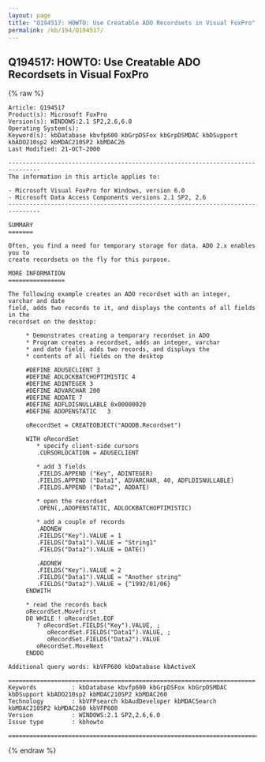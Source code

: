 ```yaml
---
layout: page
title: "Q194517: HOWTO: Use Creatable ADO Recordsets in Visual FoxPro"
permalink: /kb/194/Q194517/
---
```


## Q194517: HOWTO: Use Creatable ADO Recordsets in Visual FoxPro

{% raw %}

	Article: Q194517
	Product(s): Microsoft FoxPro
	Version(s): WINDOWS:2.1 SP2,2.6,6.0
	Operating System(s): 
	Keyword(s): kbDatabase kbvfp600 kbGrpDSFox kbGrpDSMDAC kbDSupport kbADO210sp2 kbMDAC210SP2 kbMDAC26
	Last Modified: 21-OCT-2000
	
	-------------------------------------------------------------------------------
	The information in this article applies to:
	
	- Microsoft Visual FoxPro for Windows, version 6.0 
	- Microsoft Data Access Components versions 2.1 SP2, 2.6 
	-------------------------------------------------------------------------------
	
	SUMMARY
	=======
	
	Often, you find a need for temporary storage for data. ADO 2.x enables you to
	create recordsets on the fly for this purpose.
	
	MORE INFORMATION
	================
	
	The following example creates an ADO recordset with an integer, varchar and date
	field, adds two records to it, and displays the contents of all fields in the
	recordset on the desktop:
	
	     * Demonstrates creating a temporary recordset in ADO
	     * Program creates a recordset, adds an integer, varchar
	     * and date field, adds two records, and displays the
	     * contents of all fields on the desktop
	
	     #DEFINE ADUSECLIENT 3
	     #DEFINE ADLOCKBATCHOPTIMISTIC 4
	     #DEFINE ADINTEGER 3
	     #DEFINE ADVARCHAR 200
	     #DEFINE ADDATE 7
	     #DEFINE ADFLDISNULLABLE 0x00000020
	     #DEFINE ADOPENSTATIC   3
	
	     oRecordSet = CREATEOBJECT("ADODB.Recordset")
	
	     WITH oRecordSet
	        * specify client-side cursors
	        .CURSORLOCATION = ADUSECLIENT
	
	        * add 3 fields
	        .FIELDS.APPEND ("Key", ADINTEGER)
	        .FIELDS.APPEND ("Data1", ADVARCHAR, 40, ADFLDISNULLABLE)
	        .FIELDS.APPEND ("Data2", ADDATE)
	
	        * open the recordset
	        .OPEN(,,ADOPENSTATIC, ADLOCKBATCHOPTIMISTIC)
	
	        * add a couple of records
	        .ADDNEW
	        .FIELDS("Key").VALUE = 1
	        .FIELDS("Data1").VALUE = "String1"
	        .FIELDS("Data2").VALUE = DATE()
	
	        .ADDNEW
	        .FIELDS("Key").VALUE = 2
	        .FIELDS("Data1").VALUE = "Another string"
	        .FIELDS("Data2").VALUE = {^1992/01/06}
	     ENDWITH
	
	     * read the records back
	     oRecordSet.Movefirst
	     DO WHILE ! oRecordSet.EOF
	        ? oRecordSet.FIELDS("Key").VALUE, ;
	           oRecordSet.FIELDS("Data1").VALUE, ;
	           oRecordSet.FIELDS("Data2").VALUE
	        oRecordSet.MoveNext
	     ENDDO
	
	Additional query words: kbVFP600 kbDatabase kbActiveX
	
	======================================================================
	Keywords          : kbDatabase kbvfp600 kbGrpDSFox kbGrpDSMDAC kbDSupport kbADO210sp2 kbMDAC210SP2 kbMDAC260 
	Technology        : kbVFPsearch kbAudDeveloper kbMDACSearch kbMDAC210SP2 kbMDAC260 kbVFP600
	Version           : WINDOWS:2.1 SP2,2.6,6.0
	Issue type        : kbhowto
	
	=============================================================================
	

{% endraw %}
